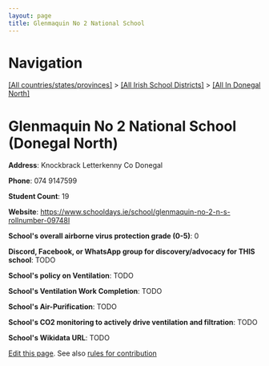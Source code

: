 ```yaml
---
layout: page
title: Glenmaquin No 2 National School
---
```

# Navigation

[[All countries/states/provinces]](../../..) > [[All Irish School Districts]](../..) > [[All In Donegal North]](..)

# Glenmaquin No 2 National School (Donegal North)

**Address**: Knockbrack Letterkenny Co Donegal

**Phone**: 074 9147599

**Student Count**: 19

**Website**: <https://www.schooldays.ie/school/glenmaquin-no-2-n-s-rollnumber-09748I>

**School's overall airborne virus protection grade (0-5)**: 0

**Discord, Facebook, or WhatsApp group for discovery/advocacy for THIS school**: TODO

**School's policy on Ventilation**: TODO

**School's Ventilation Work Completion**: TODO

**School's Air-Purification**: TODO

**School's CO2 monitoring to actively drive ventilation and filtration**: TODO

**School's Wikidata URL**: TODO


[Edit this page](https://github.com/ventilate-schools/Ireland/edit/main/./Donegal_North/Glenmaquin_No_2_National_School.md). See also [rules for contribution](../../../contribution-rules/)
